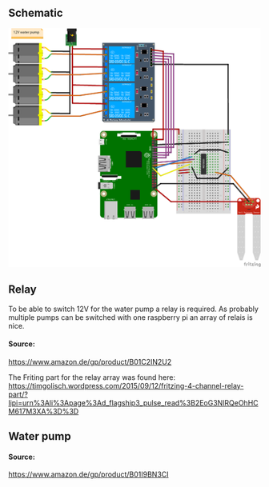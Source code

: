 ## Schematic
![Schematic](Sketch.png)

## Relay

To be able to switch 12V for the water pump a relay is required. As probably multiple pumps can be switched with one raspberry pi an array of relais is nice.

#### Source:
https://www.amazon.de/gp/product/B01C2IN2U2


The Friting part for the relay array was found here:
https://timgolisch.wordpress.com/2015/09/12/fritzing-4-channel-relay-part/?lipi=urn%3Ali%3Apage%3Ad_flagship3_pulse_read%3B2EoG3NlRQeOhHCM617M3XA%3D%3D

## Water pump

#### Source:
https://www.amazon.de/gp/product/B01I9BN3CI